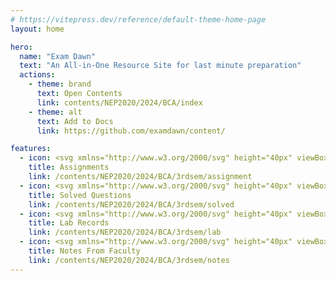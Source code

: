 ```yaml
---
# https://vitepress.dev/reference/default-theme-home-page
layout: home

hero:
  name: "Exam Dawn"
  text: "An All-in-One Resource Site for last minute preparation"
  actions:
    - theme: brand
      text: Open Contents
      link: contents/NEP2020/2024/BCA/index
    - theme: alt
      text: Add to Docs
      link: https://github.com/examdawn/content/

features:
  - icon: <svg xmlns="http://www.w3.org/2000/svg" height="40px" viewBox="0 -960 960 960" width="40px" fill="#6a5acd"><path d="M186.67-120q-27.5 0-47.09-19.58Q120-159.17 120-186.67v-586.66q0-27.5 19.58-47.09Q159.17-840 186.67-840h192.66q7.67-35.33 35.84-57.67Q443.33-920 480-920t64.83 22.33Q573-875.33 580.67-840h192.66q27.5 0 47.09 19.58Q840-800.83 840-773.33v586.66q0 27.5-19.58 47.09Q800.83-120 773.33-120H186.67Zm0-66.67h586.66v-586.66H186.67v586.66ZM280-280h275.33v-66.67H280V-280Zm0-166.67h400v-66.66H280v66.66Zm0-166.66h400V-680H280v66.67Zm200-181.34q13.67 0 23.5-9.83t9.83-23.5q0-13.67-9.83-23.5t-23.5-9.83q-13.67 0-23.5 9.83t-9.83 23.5q0 13.67 9.83 23.5t23.5 9.83Zm-293.33 608v-586.66 586.66Z"/></svg>
    title: Assignments
    link: /contents/NEP2020/2024/BCA/3rdsem/assignment
  - icon: <svg xmlns="http://www.w3.org/2000/svg" height="40px" viewBox="0 -960 960 960" width="40px" fill="#6a5acd"><path d="M186.67-306.33q12-6.34 25.09-10Q224.84-320 240-320h40v-493.33h-40q-23 0-38.17 15.33-15.16 15.33-15.16 38v453.67ZM240-80q-50 0-85-35t-35-85v-560q0-50 35-85t85-35h286.67v66.67h-180V-320H600v-126.67h66.67v193.34H240q-22.67 0-38 15.33-15.33 15.33-15.33 38T202-162q15.33 15.33 38 15.33h533.33v-340H840V-80H240Zm-53.33-226.33V-813.33v507ZM700-486.67q0-89.21 62.06-151.27Q824.12-700 913.33-700q-89.21 0-151.27-62.06Q700-824.12 700-913.33q0 89.21-62.06 151.27Q575.88-700 486.67-700q89.21 0 151.27 62.06Q700-575.88 700-486.67Z"/></svg>
    title: Solved Questions
    link: /contents/NEP2020/2024/BCA/3rdsem/solved
  - icon: <svg xmlns="http://www.w3.org/2000/svg" height="40px" viewBox="0 -960 960 960" width="40px" fill="#6a5acd"><path d="M448-259.33v-416q-43.67-28-94.08-43t-101.92-15q-37.33 0-73.5 8.66Q142.33-716 106.67-702v421.33Q139-294 176.83-300.33q37.84-6.34 75.17-6.34 51.38 0 100.02 11.84Q400.67-283 448-259.33ZM481.33-160q-50-38-108.66-58.67Q314-239.33 252-239.33q-38.36 0-75.35 9.66-36.98 9.67-72.65 25-22.4 11-43.2-2.33Q40-220.33 40-245.33v-469.34q0-13.66 6.5-25.33Q53-751.67 66-758q43.33-21.33 90.26-31.67Q203.19-800 252-800q74.67 0 129 18.67 54.33 18.66 114.33 55.66 9 5.34 14.17 13.67t5.17 20v432.67q48-23.67 94.83-35.5 46.83-11.84 98.5-11.84 37.33 0 75.83 6t69.5 16.67v-491q10.23 3.43 20.12 7.55 9.88 4.12 19.88 9.45 13 6.33 19.84 18 6.83 11.67 6.83 25.33v469.34q0 26.26-21.5 39.96t-43.17.7q-35-16-71.98-25.33-36.99-9.33-75.35-9.33-62 0-119.33 21-57.34 21-107.34 58.33Zm133.34-231.33v-442L753.33-880v443.33l-138.66 45.34Zm-337.34-105Z"/></svg>
    title: Lab Records
    link: /contents/NEP2020/2024/BCA/3rdsem/lab
  - icon: <svg xmlns="http://www.w3.org/2000/svg" height="40px" viewBox="0 -960 960 960" width="40px" fill="#6a5acd"><path d="M680-326.67q-50 0-85-35t-35-85q0-50 35-85t85-35q50 0 85 35t35 85q0 50-35 85t-85 35Zm0-66.66q22.67 0 38-15.34 15.33-15.33 15.33-38 0-22.66-15.33-38Q702.67-500 680-500t-38 15.33q-15.33 15.34-15.33 38 0 22.67 15.33 38 15.33 15.34 38 15.34ZM440-46.67v-116q0-21 10-39.5t28-29.5q29.33-17.66 61.17-30.16 31.83-12.5 65.5-19.84L680-186l75.33-95.67q33.67 7.34 65 19.84 31.34 12.5 60.67 30.16 18 11 28.5 29.5t10.5 39.5v116H440Zm66.33-66.66H652L579.33-206q-19.33 7-37.66 16-18.34 9-35.34 19.33v57.34Zm201.67 0h145.33v-57.34q-16.66-10.66-34.66-19.5-18-8.83-37.34-15.83L708-113.33Zm-56 0Zm56 0ZM186.67-120q-27.5 0-47.09-19.58Q120-159.17 120-186.67v-586.66q0-27.5 19.58-47.09Q159.17-840 186.67-840h586.66q27.5 0 47.09 19.58Q840-800.83 840-773.33V-542q-12.67-20-29-37.33-16.33-17.34-37.67-28v-166H186.67v586.66h188.66q-1 6-1.5 12t-.5 12V-120H186.67ZM280-613.33h320.67q18-10 38.22-15 20.23-5 41.11-5V-680H280v66.67Zm0 166.66h213.33q0-17 3.17-34t9.17-32.66H280v66.66ZM280-280h151.33q15-11.67 31.84-19.67 16.83-8 34.5-15.33v-31.67H280V-280Zm-93.33 93.33v-586.66 165.66-25.66V-186.67Zm493.33-260Z"/></svg>
    title: Notes From Faculty
    link: /contents/NEP2020/2024/BCA/3rdsem/notes
---
```



